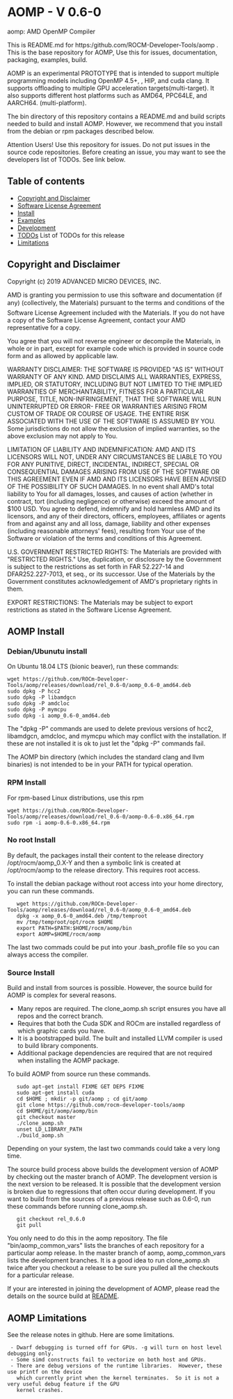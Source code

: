 AOMP - V 0.6-0
==============

aomp:  AMD OpenMP Compiler 

This is README.md for https:/github.com/ROCM-Developer-Tools/aomp .  This is the base repository for AOMP,  Use this for issues, documentation, packaging, examples, build.  

AOMP is an experimental PROTOTYPE that is intended to support multiple programming models including OpenMP 4.5+,
, HIP, and cuda clang.  It supports offloading to multiple GPU acceleration targets(multi-target).  It also supports different host platforms such as AMD64, PPC64LE, and AARCH64. (multi-platform). 

The bin directory of this repository contains a README.md and build scripts needed to build and install AOMP. However, we recommend that you install from the debian or rpm packages described below.

Attention Users!  Use this repository for issues. Do not put issues in the source code repositories.  Before creating an issue, you may want to see the developers list of TODOs.  See link below.

Table of contents
-----------------

- [Copyright and Disclaimer](#Copyright)
- [Software License Agreement](LICENSE)
- [Install](#Install)
- [Examples](examples)
- [Development](bin/README.md)
- [TODOs](bin/TODOs) List of TODOs for this release
- [Limitations](#Limitations)

## Copyright and Disclaimer

<A NAME="Copyright">
Copyright (c) 2019 ADVANCED MICRO DEVICES, INC.

AMD is granting you permission to use this software and documentation (if any) (collectively, the 
Materials) pursuant to the terms and conditions of the Software License Agreement included with the 
Materials.  If you do not have a copy of the Software License Agreement, contact your AMD 
representative for a copy.

You agree that you will not reverse engineer or decompile the Materials, in whole or in part, except for 
example code which is provided in source code form and as allowed by applicable law.

WARRANTY DISCLAIMER: THE SOFTWARE IS PROVIDED "AS IS" WITHOUT WARRANTY OF ANY 
KIND.  AMD DISCLAIMS ALL WARRANTIES, EXPRESS, IMPLIED, OR STATUTORY, INCLUDING BUT NOT 
LIMITED TO THE IMPLIED WARRANTIES OF MERCHANTABILITY, FITNESS FOR A PARTICULAR 
PURPOSE, TITLE, NON-INFRINGEMENT, THAT THE SOFTWARE WILL RUN UNINTERRUPTED OR ERROR-
FREE OR WARRANTIES ARISING FROM CUSTOM OF TRADE OR COURSE OF USAGE.  THE ENTIRE RISK 
ASSOCIATED WITH THE USE OF THE SOFTWARE IS ASSUMED BY YOU.  Some jurisdictions do not 
allow the exclusion of implied warranties, so the above exclusion may not apply to You. 

LIMITATION OF LIABILITY AND INDEMNIFICATION:  AMD AND ITS LICENSORS WILL NOT, 
UNDER ANY CIRCUMSTANCES BE LIABLE TO YOU FOR ANY PUNITIVE, DIRECT, INCIDENTAL, 
INDIRECT, SPECIAL OR CONSEQUENTIAL DAMAGES ARISING FROM USE OF THE SOFTWARE OR THIS 
AGREEMENT EVEN IF AMD AND ITS LICENSORS HAVE BEEN ADVISED OF THE POSSIBILITY OF SUCH 
DAMAGES.  In no event shall AMD's total liability to You for all damages, losses, and 
causes of action (whether in contract, tort (including negligence) or otherwise) 
exceed the amount of $100 USD.  You agree to defend, indemnify and hold harmless 
AMD and its licensors, and any of their directors, officers, employees, affiliates or 
agents from and against any and all loss, damage, liability and other expenses 
(including reasonable attorneys' fees), resulting from Your use of the Software or 
violation of the terms and conditions of this Agreement.  

U.S. GOVERNMENT RESTRICTED RIGHTS: The Materials are provided with "RESTRICTED RIGHTS." 
Use, duplication, or disclosure by the Government is subject to the restrictions as set 
forth in FAR 52.227-14 and DFAR252.227-7013, et seq., or its successor.  Use of the 
Materials by the Government constitutes acknowledgement of AMD's proprietary rights in them.

EXPORT RESTRICTIONS: The Materials may be subject to export restrictions as stated in the 
Software License Agreement.

## AOMP Install

<A NAME="Install">

### Debian/Ubunutu install

On Ubuntu 18.04 LTS (bionic beaver), run these commands:
```
wget https://github.com/ROCm-Developer-Tools/aomp/releases/download/rel_0.6-0/aomp_0.6-0_amd64.deb
sudo dpkg -P hcc2
sudo dpkg -P libamdgcn
sudo dpkg -P amdcloc
sudo dpkg -P mymcpu
sudo dpkg -i aomp_0.6-0_amd64.deb
```
The "dpkg -P" commands are used to delete previous versions of hcc2, libamdgcn, amdcloc, and mymcpu which may conflict with the installation.  If these are not installed it is ok to just let the "dpkg -P" commands fail.

The AOMP bin directory (which includes the standard clang and llvm binaries) is not intended to be in your PATH for typical operation.

### RPM Install
For rpm-based Linux distributions, use this rpm
```
wget https://github.com/ROCm-Developer-Tools/aomp/releases/download/rel_0.6-0/aomp-0.6-0.x86_64.rpm
sudo rpm -i aomp-0.6-0.x86_64.rpm
```

### No root Install

By default, the packages install their content to the release directory /opt/rocm/aomp_0.X-Y and then a  symbolic link is created at /opt/rocm/aomp to the release directory. This requires root access.

To install the debian package without root access into your home directory, you can run these commands.
```
   wget https://github.com/ROCm-Developer-Tools/aomp/releases/download/rel_0.6-0/aomp_0.6-0_amd64.deb
   dpkg -x aomp_0.6-0_amd64.deb /tmp/temproot
   mv /tmp/temproot/opt/rocm $HOME
   export PATH=$PATH:$HOME/rocm/aomp/bin
   export AOMP=$HOME/rocm/aomp
```
The last two commads could be put into your .bash_profile file so you can always access the compiler.

### Source Install
Build and install from sources is possible.  However, the source build for AOMP is complex for several reasons.  
- Many repos are required.  The clone_aomp.sh script ensures you have all repos and the correct branch.
- Requires that both the Cuda SDK and ROCm are installed regardless of which graphic cards you have.
- It is a bootstrapped build. The built and installed LLVM compiler is used to build library components. 
- Additional package dependencies are required that are not required when installing the AOMP package. 

To build AOMP from source run these commands. 

```
   sudo apt-get install FIXME GET DEPS FIXME 
   sudo apt-get install cuda
   cd $HOME ; mkdir -p git/aomp ; cd git/aomp
   git clone https://github.com/rocm-developer-tools/aomp
   cd $HOME/git/aomp/aomp/bin
   git checkout master
   ./clone_aomp.sh
   unset LD_LIBRARY_PATH
   ./build_aomp.sh
```
Depending on your system, the last two commands could take a very long time.

The source build process above builds the development version of AOMP by checking out the master branch of AOMP.   The development version is the next version to be released.  It is possible that the development version is broken due to regressions that often occur during development.  If you want to build from the sources of a previous release such as 0.6-0, run these commands before running clone_aomp.sh.
```
   git checkout rel_0.6.0
   git pull
```
You only need to do this in the aomp repository. The file "bin/aomp_common_vars" lists the branches of each repository for a particular aomp release. In the master branch of aomp, aomp_common_vars lists the development branches. It is a good idea to run clone_aomp.sh twice after you checkout a release to be sure you pulled all the checkouts for a particular release.

If your are interested in joining the development of AOMP, please read the details on the source build at [README](bin/README.md).


## AOMP Limitations

<A NAME="Limitations">

See the release notes in github.  Here are some limitations. 

```
 - Dwarf debugging is turned off for GPUs. -g will turn on host level debugging only.
 - Some simd constructs fail to vectorize on both host and GPUs.  
 - There are debug versions of the runtime libraries.  However, these use printf on the device
   which currently print when the kernel terminates.  So it is not a very useful debug feature if the GPU 
   kernel crashes. 
```

